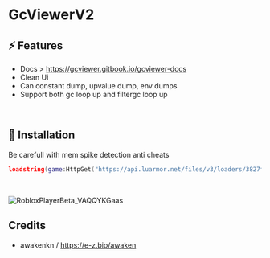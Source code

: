 # GcViewerV2

## ⚡ Features
- Docs > https://gcviewer.gitbook.io/gcviewer-docs
- Clean Ui
- Can constant dump, upvalue dump, env dumps 
- Support both gc loop up and filtergc loop up
<br/>

## 🔌 Installation

Be carefull with mem spike detection anti cheats

```lua
loadstring(game:HttpGet("https://api.luarmor.net/files/v3/loaders/3827f4cafff9c3c9340dff625ae521b6.lua"))()
```
<br/>

![RobloxPlayerBeta_VAQQYKGaas](https://github.com/user-attachments/assets/900def85-2574-4102-b371-37cc23c055d7)


## Credits

- awakenkn / https://e-z.bio/awaken
